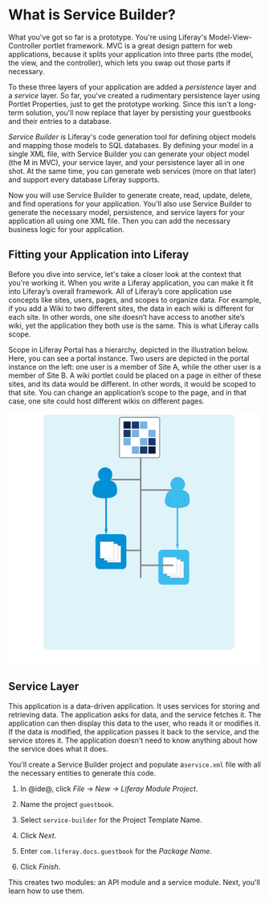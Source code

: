 # What is Service Builder?

What you've got so far is a prototype. You're using Liferay's
Model-View-Controller portlet framework. MVC is a great design pattern for web
applications, because it splits your application into three parts (the
model, the view, and the controller), which lets you swap out those parts if
necessary. 

To these three layers of your application are added a *persistence* layer and a
*service* layer. So far, you've created a rudimentary persistence layer using
Portlet Properties, just to get the prototype working. Since this isn't a
long-term solution, you'll now replace that layer by persisting your guestbooks
and their entries to a database. 

*Service Builder* is Liferay's code generation tool for defining object models
and mapping those models to SQL databases. By defining your model in a single
XML file, with Service Builder you can generate your object model (the M in
MVC), your service layer, and your persistence layer all in one shot. At the
same time, you can generate web services (more on that later) and support every
database Liferay supports. 

Now you will use Service Builder to generate create, read, update, delete, and
find operations for your application. You'll also use Service Builder to
generate the necessary model, persistence, and service layers for your
application all using one XML file. Then you can add the necessary business
logic for your application.

## Fitting your Application into Liferay

Before you dive into service, let's take a closer look at the context that 
you're working it. When you write a Liferay application, you can make it fit 
into Liferay’s overall framework. All of Liferay’s core application use 
concepts like sites, users, pages, and scopes to organize data. For example, if 
you add a Wiki to two different sites, the data in each wiki is different for 
each site. In other words, one site doesn’t have access to another site’s wiki, 
yet the application they both use is the same. This is what Liferay calls scope.

Scope in Liferay Portal has a hierarchy, depicted in the illustration below. 
Here, you can see a portal instance. Two users are depicted in the portal 
instance on the left: one user is a member of Site A, while the other user is a 
member of Site B. A wiki portlet could be placed on a page in either of these 
sites, and its data would be different. In other words, it would be scoped to 
that site. You can change an application’s scope to the page, and in that case, 
one site could host different wikis on different pages.

![Figure X: Sites, users, and scope in Liferay.](../../../images/sites-users.png)

## Service Layer

This application is a data-driven application. It uses services for storing and
retrieving data. The application asks for data, and the service fetches it. The 
application can then display this data to the user, who reads it or modifies 
it. If the data is modified, the application passes it back to the service, and 
the service stores it. The application doesn't need to know anything about how 
the service does what it does.

You'll create a Service Builder project and populate a`service.xml` file with all 
the necessary entities to generate this code.

1.  In @ide@, click *File* &rarr; *New* &rarr; *Liferay Module Project*.

2.  Name the project `guestbook`.

3.  Select `service-builder` for the Project Template Name.
 
4.  Click *Next*.

5.  Enter `com.liferay.docs.guestbook` for the *Package Name*.

6.  Click *Finish*.

This creates two modules: an API module and a service module. Next, you'll learn
how to use them.



